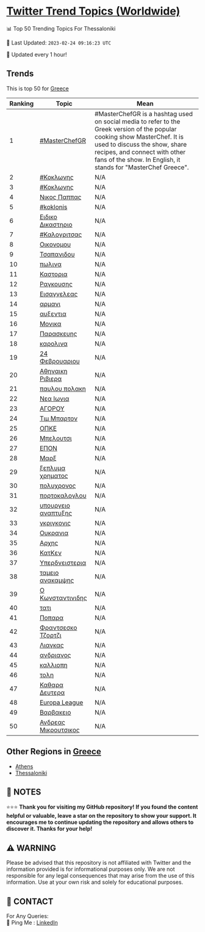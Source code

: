 [Twitter Trend Topics (Worldwide)](https://github.com/ErcinDedeoglu/Twitter-Trend-Topics)
==========


📊 Top 50 Trending Topics For Thessaloniki

📆 Last Updated: `2023-02-24 09:16:23 UTC`

🔧 Updated every 1 hour!


## Trends

This is top 50 for [Greece](</Greece>)

| Ranking | Topic | Mean |
| ------- | ------------ | ------------ |
| 1 | [#MasterChefGR](http://twitter.com/search?q=%23MasterChefGR) | #MasterChefGR is a hashtag used on social media to refer to the Greek version of the popular cooking show MasterChef. It is used to discuss the show, share recipes, and connect with other fans of the show. In English, it stands for "MasterChef Greece". |
| 2 | [#Κοκλωνης](http://twitter.com/search?q=%23%ce%9a%ce%bf%ce%ba%ce%bb%cf%89%ce%bd%ce%b7%cf%82) | N/A |
| 3 | [#Κοκλωνης](http://twitter.com/search?q=%23%ce%9a%ce%bf%ce%ba%ce%bb%cf%89%ce%bd%ce%b7%cf%82) | N/A |
| 4 | [Νικος Παππας](http://twitter.com/search?q=%ce%9d%ce%b9%ce%ba%ce%bf%cf%82+%ce%a0%ce%b1%cf%80%cf%80%ce%b1%cf%82) | N/A |
| 5 | [#koklonis](http://twitter.com/search?q=%23koklonis) | N/A |
| 6 | [Ειδικο Δικαστηριο](http://twitter.com/search?q=%ce%95%ce%b9%ce%b4%ce%b9%ce%ba%ce%bf+%ce%94%ce%b9%ce%ba%ce%b1%cf%83%cf%84%ce%b7%cf%81%ce%b9%ce%bf) | N/A |
| 7 | [#Καλογριτσας](http://twitter.com/search?q=%23%ce%9a%ce%b1%ce%bb%ce%bf%ce%b3%cf%81%ce%b9%cf%84%cf%83%ce%b1%cf%82) | N/A |
| 8 | [Οικονομου](http://twitter.com/search?q=%ce%9f%ce%b9%ce%ba%ce%bf%ce%bd%ce%bf%ce%bc%ce%bf%cf%85) | N/A |
| 9 | [Τσαπανιδου](http://twitter.com/search?q=%ce%a4%cf%83%ce%b1%cf%80%ce%b1%ce%bd%ce%b9%ce%b4%ce%bf%cf%85) | N/A |
| 10 | [πωλινα](http://twitter.com/search?q=%cf%80%cf%89%ce%bb%ce%b9%ce%bd%ce%b1) | N/A |
| 11 | [Καστορια](http://twitter.com/search?q=%ce%9a%ce%b1%cf%83%cf%84%ce%bf%cf%81%ce%b9%ce%b1) | N/A |
| 12 | [Ραγκουσης](http://twitter.com/search?q=%ce%a1%ce%b1%ce%b3%ce%ba%ce%bf%cf%85%cf%83%ce%b7%cf%82) | N/A |
| 13 | [Εισαγγελεας](http://twitter.com/search?q=%ce%95%ce%b9%cf%83%ce%b1%ce%b3%ce%b3%ce%b5%ce%bb%ce%b5%ce%b1%cf%82) | N/A |
| 14 | [αρμανι](http://twitter.com/search?q=%ce%b1%cf%81%ce%bc%ce%b1%ce%bd%ce%b9) | N/A |
| 15 | [αυξεντια](http://twitter.com/search?q=%ce%b1%cf%85%ce%be%ce%b5%ce%bd%cf%84%ce%b9%ce%b1) | N/A |
| 16 | [Μονικα](http://twitter.com/search?q=%ce%9c%ce%bf%ce%bd%ce%b9%ce%ba%ce%b1) | N/A |
| 17 | [Παρασκευης](http://twitter.com/search?q=%ce%a0%ce%b1%cf%81%ce%b1%cf%83%ce%ba%ce%b5%cf%85%ce%b7%cf%82) | N/A |
| 18 | [καρολινα](http://twitter.com/search?q=%ce%ba%ce%b1%cf%81%ce%bf%ce%bb%ce%b9%ce%bd%ce%b1) | N/A |
| 19 | [24 Φεβρουαριου](http://twitter.com/search?q=24+%ce%a6%ce%b5%ce%b2%cf%81%ce%bf%cf%85%ce%b1%cf%81%ce%b9%ce%bf%cf%85) | N/A |
| 20 | [Αθηναικη Ριβιερα](http://twitter.com/search?q=%ce%91%ce%b8%ce%b7%ce%bd%ce%b1%ce%b9%ce%ba%ce%b7+%ce%a1%ce%b9%ce%b2%ce%b9%ce%b5%cf%81%ce%b1) | N/A |
| 21 | [παυλου πολακη](http://twitter.com/search?q=%cf%80%ce%b1%cf%85%ce%bb%ce%bf%cf%85+%cf%80%ce%bf%ce%bb%ce%b1%ce%ba%ce%b7) | N/A |
| 22 | [Νεα Ιωνια](http://twitter.com/search?q=%ce%9d%ce%b5%ce%b1+%ce%99%cf%89%ce%bd%ce%b9%ce%b1) | N/A |
| 23 | [ΑΓΟΡΟΥ](http://twitter.com/search?q=%ce%91%ce%93%ce%9f%ce%a1%ce%9f%ce%a5) | N/A |
| 24 | [Τιμ Μπαρτον](http://twitter.com/search?q=%ce%a4%ce%b9%ce%bc+%ce%9c%cf%80%ce%b1%cf%81%cf%84%ce%bf%ce%bd) | N/A |
| 25 | [ΟΠΚΕ](http://twitter.com/search?q=%ce%9f%ce%a0%ce%9a%ce%95) | N/A |
| 26 | [Μπελουτσι](http://twitter.com/search?q=%ce%9c%cf%80%ce%b5%ce%bb%ce%bf%cf%85%cf%84%cf%83%ce%b9) | N/A |
| 27 | [ΕΠΟΝ](http://twitter.com/search?q=%ce%95%ce%a0%ce%9f%ce%9d) | N/A |
| 28 | [Μαρξ](http://twitter.com/search?q=%ce%9c%ce%b1%cf%81%ce%be) | N/A |
| 29 | [ξεπλυμα χρηματος](http://twitter.com/search?q=%ce%be%ce%b5%cf%80%ce%bb%cf%85%ce%bc%ce%b1+%cf%87%cf%81%ce%b7%ce%bc%ce%b1%cf%84%ce%bf%cf%82) | N/A |
| 30 | [πολυχρονος](http://twitter.com/search?q=%cf%80%ce%bf%ce%bb%cf%85%cf%87%cf%81%ce%bf%ce%bd%ce%bf%cf%82) | N/A |
| 31 | [πορτοκαλογλου](http://twitter.com/search?q=%cf%80%ce%bf%cf%81%cf%84%ce%bf%ce%ba%ce%b1%ce%bb%ce%bf%ce%b3%ce%bb%ce%bf%cf%85) | N/A |
| 32 | [υπουργειο αναπτυξης](http://twitter.com/search?q=%cf%85%cf%80%ce%bf%cf%85%cf%81%ce%b3%ce%b5%ce%b9%ce%bf+%ce%b1%ce%bd%ce%b1%cf%80%cf%84%cf%85%ce%be%ce%b7%cf%82) | N/A |
| 33 | [γκριγκονις](http://twitter.com/search?q=%ce%b3%ce%ba%cf%81%ce%b9%ce%b3%ce%ba%ce%bf%ce%bd%ce%b9%cf%82) | N/A |
| 34 | [Ουκρανια](http://twitter.com/search?q=%ce%9f%cf%85%ce%ba%cf%81%ce%b1%ce%bd%ce%b9%ce%b1) | N/A |
| 35 | [Αρχης](http://twitter.com/search?q=%ce%91%cf%81%cf%87%ce%b7%cf%82) | N/A |
| 36 | [ΚατΚεν](http://twitter.com/search?q=%ce%9a%ce%b1%cf%84%ce%9a%ce%b5%ce%bd) | N/A |
| 37 | [Υπερδνειστερια](http://twitter.com/search?q=%ce%a5%cf%80%ce%b5%cf%81%ce%b4%ce%bd%ce%b5%ce%b9%cf%83%cf%84%ce%b5%cf%81%ce%b9%ce%b1) | N/A |
| 38 | [ταμειο ανακαμψης](http://twitter.com/search?q=%cf%84%ce%b1%ce%bc%ce%b5%ce%b9%ce%bf+%ce%b1%ce%bd%ce%b1%ce%ba%ce%b1%ce%bc%cf%88%ce%b7%cf%82) | N/A |
| 39 | [Ο Κωνσταντινιδης](http://twitter.com/search?q=%ce%9f+%ce%9a%cf%89%ce%bd%cf%83%cf%84%ce%b1%ce%bd%cf%84%ce%b9%ce%bd%ce%b9%ce%b4%ce%b7%cf%82) | N/A |
| 40 | [τατι](http://twitter.com/search?q=%cf%84%ce%b1%cf%84%ce%b9) | N/A |
| 41 | [Ποπαρα](http://twitter.com/search?q=%ce%a0%ce%bf%cf%80%ce%b1%cf%81%ce%b1) | N/A |
| 42 | [Φραντσεσκο Τζορτζι](http://twitter.com/search?q=%ce%a6%cf%81%ce%b1%ce%bd%cf%84%cf%83%ce%b5%cf%83%ce%ba%ce%bf+%ce%a4%ce%b6%ce%bf%cf%81%cf%84%ce%b6%ce%b9) | N/A |
| 43 | [Λιαγκας](http://twitter.com/search?q=%ce%9b%ce%b9%ce%b1%ce%b3%ce%ba%ce%b1%cf%82) | N/A |
| 44 | [ανδριανος](http://twitter.com/search?q=%ce%b1%ce%bd%ce%b4%cf%81%ce%b9%ce%b1%ce%bd%ce%bf%cf%82) | N/A |
| 45 | [καλλιοπη](http://twitter.com/search?q=%ce%ba%ce%b1%ce%bb%ce%bb%ce%b9%ce%bf%cf%80%ce%b7) | N/A |
| 46 | [τολη](http://twitter.com/search?q=%cf%84%ce%bf%ce%bb%ce%b7) | N/A |
| 47 | [Καθαρα Δευτερα](http://twitter.com/search?q=%ce%9a%ce%b1%ce%b8%ce%b1%cf%81%ce%b1+%ce%94%ce%b5%cf%85%cf%84%ce%b5%cf%81%ce%b1) | N/A |
| 48 | [Europa League](http://twitter.com/search?q=Europa+League) | N/A |
| 49 | [Βαρβακειο](http://twitter.com/search?q=%ce%92%ce%b1%cf%81%ce%b2%ce%b1%ce%ba%ce%b5%ce%b9%ce%bf) | N/A |
| 50 | [Ανδρεας Μικρουτσικος](http://twitter.com/search?q=%ce%91%ce%bd%ce%b4%cf%81%ce%b5%ce%b1%cf%82+%ce%9c%ce%b9%ce%ba%cf%81%ce%bf%cf%85%cf%84%cf%83%ce%b9%ce%ba%ce%bf%cf%82) | N/A |



## Other Regions in [Greece](</Greece>)

* [Athens](</Greece/Athens.md>)
* [Thessaloniki](</Greece/Thessaloniki.md>)



## 📝 NOTES

⭐⭐⭐ **Thank you for visiting my GitHub repository! If you found the content helpful or valuable, leave a star on the repository to show your support. It encourages me to continue updating the repository and allows others to discover it. Thanks for your help!**


## ⚠️ WARNING

Please be advised that this repository is not affiliated with Twitter and the information provided is for informational purposes only. We are not responsible for any legal consequences that may arise from the use of this information. Use at your own risk and solely for educational purposes.


## 📨 CONTACT

 For Any Queries:  
            🏓 Ping Me : [LinkedIn](https://www.linkedin.com/in/ercindedeoglu/)
